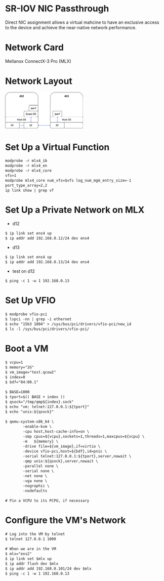 # SR-IOV NIC Passthrough
Direct NIC assignment allows a virtual mahcine to have an exclusive access to the device and achieve the near-native network performance.

# Network Card
Mellanox ConnectX-3 Pro (MLX)

# Network Layout
<img src="iperf.png" width="50%" height="50%">

# Set Up a Virtual Function
```
modprobe -r mlx4_ib
modprobe -r mlx4_en
modprobe -r mlx4_core
vfs=1
modprobe mlx4_core num_vfs=$vfs log_num_mgm_entry_size=-1 port_type_array=2,2
ip link show | grep vf
```

# Set Up a Private Network on MLX
- d12
```
$ ip link set ens4 up
$ ip addr add 192.168.0.12/24 dev ens4
```
- d13
```
$ ip link set ens4 up
$ ip addr add 192.168.0.13/24 dev ens4
```
- test on d12
```
$ ping -c 1 -w 1 192.168.0.13
```

# Set Up VFIO
```
$ modprobe vfio-pci
$ lspci -nn | grep -i ethernet
$ echo "15b3 1004" > /sys/bus/pci/drivers/vfio-pci/new_id
$ ls -l /sys/bus/pci/drivers/vfio-pci/
```

# Boot a VM
```
$ vcpu=1
$ memory="2G"
$ vm_image="test.qcow2"
$ index=0
$ bdf="04:00.1"

$ BASE=1000
$ tport=$(( BASE + index ))
$ qsock="/tmp/qmp${index}.sock"
$ echo "vm: telnet:127.0.0.1:${tport}"
$ echo "unix:${qsock}"

$ qemu-system-x86_64 \
        -enable-kvm \
        -cpu host,host-cache-info=on \
        -smp cpus=${vcpu},sockets=1,threads=1,maxcpus=${vcpu} \
        -m   ${memory} \
        -drive file=${vm_image},if=virtio \
        -device vfio-pci,host=${bdf},id=pnic \
        -serial telnet:127.0.0.1:${tport},server,nowait \
        -qmp unix:${qsock},server,nowait \
        -parallel none \
        -serial none \
        -net none \
        -vga none \
        -nographic \
        -nodefaults

# Pin a VCPU to its PCPU, if necessary
```

# Configure the VM's Network
```
# Log into the VM by telnet
$ telnet 127.0.0.1 1000

# When we are in the VM
$ mlx="ens2"
$ ip link set $mlx up
$ ip addr flush dev $mlx
$ ip addr add 192.168.0.101/24 dev $mlx
$ ping -c 1 -w 1 192.168.0.13
```
